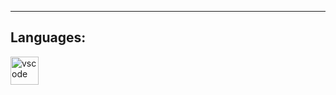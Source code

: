 

----------------------------------------
## Languages: 
<p align="left">
<img src="https://cdn.jsdelivr.net/gh/devicons/devicon@latest/icons/c/c-original.svg" alt="vscode" width="45" height="45"/>
</p>